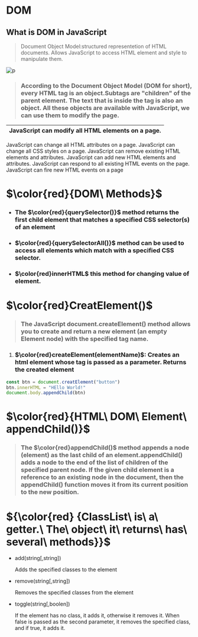 # DOM
## What is DOM in JavaScript
> Document Object Model:structured representetion of HTML documents. Allows JavaScript to access HTML element and style to manipulate them.

![p](https://www.fatalerrors.org/images/blog/7e1369c325180da7c0cccf274a83363c.jpg)

> ### According to the Document Object Model (DOM for short), every HTML tag is an object.Subtags are "children" of the parent element. The text that is inside the tag is also an object. All these objects are available with JavaScript, we can use them to modify the page.

|JavaScript can modify all HTML elements on a page.|
|--------------------------------------------------|
JavaScript can change all HTML attributes on a page.
JavaScript can change all CSS styles on a page.
JavaScript can remove existing HTML elements and attributes.
JavaScript can add new HTML elements and attributes.
JavaScript can respond to all existing HTML events on the page.
JavaScript can fire new HTML events on a page

# $\color{red}{DOM\ Methods}$
* ### The $\color{red}{querySelector()}$ method returns the first child element that matches a specified CSS selector(s) of an element

* ### $\color{red}{querySelectorAll()}$ method can be used to access all elements which match with a specified CSS selector.

* ### $\color{red}innerHTML$ this method for changing value of element.

# $\color{red}CreatElement()$
> ### The JavaScript document.createElement() method allows you to create and return a new element (an empty Element node) with the specified tag name.

1. ### $\color{red}createElement(elementName)$: Creates an html element whose tag is passed as a parameter. Returns the created element
```JavaScript
const btn = document.creatElement("button")
btn.innerHTML = "HEllo World!"
document.body.appendChild(btn)
```

# $\color{red}{HTML\ DOM\ Element\ appendChild()}$
> ### The $\color{red}appendChild()$ method appends a node (element) as the last child of an element.appendChild() adds a node to the end of the list of children of the specified parent node. If the given child element is a reference to an existing node in the document, then the appendChild() function moves it from its current position to the new position.

# ${\color{red} {ClassList\ is\ a\ getter.\ The\ object\ it\ returns\ has\ several\ methods}}$
* add(string[,string])

    Adds the specified classes to the element

* remove(string[,string])

    Removes the specified classes from the element

* toggle(string[,boolen])

    If the element has no class, it adds it, otherwise it removes it. When false is passed as the second parameter, it removes the specified class, and if true, it adds it.
